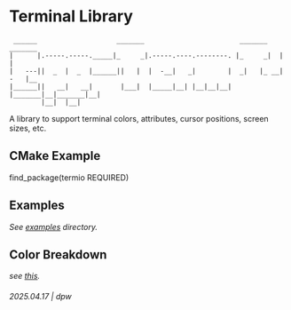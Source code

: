 # Terminal Library

```
 ______                    _______                        _______    _______    
|      |.-----.-----._____|_     _|.-----.----.--------. |_     _|  |       |   
|   ---||  _  |  _  |______||   |  |  -__|   _|        |  _|   |_ __|   -   |__ 
|______||   __|   __|       |___|  |_____|__| |__|__|__| |_______|__|_______|__|
        |__|  |__|                                                              
```

A library to support terminal colors, attributes, cursor positions, screen sizes, etc.


## CMake Example

find_package(termio REQUIRED)

## Examples

_See [examples](examples) directory._

## Color Breakdown

_see [this](https://gemini.google.com/share/6b4aa67b2cb4)._

###### 2025.04.17 | dpw

